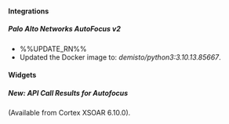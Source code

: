 
#### Integrations

##### Palo Alto Networks AutoFocus v2

- %%UPDATE_RN%%
- Updated the Docker image to: *demisto/python3:3.10.13.85667*.

#### Widgets

##### New: API Call Results for Autofocus

 (Available from Cortex XSOAR 6.10.0).
